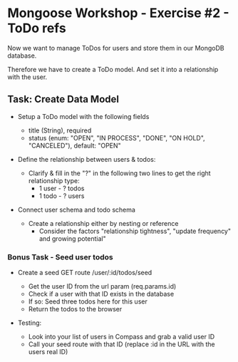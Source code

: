 # Mongoose Workshop - Exercise #2 - ToDo refs

Now we want to manage ToDos for users and store them in our MongoDB database.

Therefore we have to create a ToDo model. And set it into a relationship with the user.

## Task: Create Data Model

* Setup a ToDo model with the following fields
    * title (String), required
    * status (enum: "OPEN", "IN PROCESS", "DONE", "ON HOLD", "CANCELED"), default: "OPEN"

* Define the relationship between users & todos:
    * Clarify & fill in the "?" in the following two lines to get the right relationship type:
        * 1 user - ? todos
        * 1 todo - ? users

* Connect user schema and todo schema
    * Create a relationship either by nesting or reference
        * Consider the factors "relationship tightness", "update frequency" and growing potential"

### Bonus Task - Seed user todos

* Create a seed GET route /user/:id/todos/seed
    * Get the user ID from the url param (req.params.id)
    * Check if a user with that ID exists in the database
    * If so: Seed three todos here for this user
    * Return the todos to the browser
    
* Testing:
    * Look into your list of users in Compass and grab a valid user ID
    * Call your seed route with that ID (replace :id in the URL with the users real ID)
